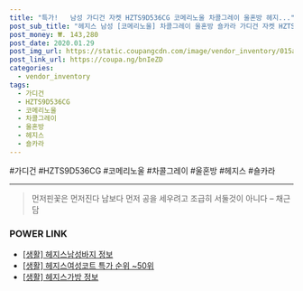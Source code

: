 ```yaml
--- 
title: "특가!   남성 가디건 자켓 HZTS9D536CG 코메리노울 차콜그레이 울혼방 헤지..." 
post_sub_title: "헤지스 남성 [코메리노울] 차콜그레이 울혼방 숄카라 가디건 자켓 HZTS9D536CG" 
post_money: ₩. 143,280 
post_date: 2020.01.29 
post_img_url: https://static.coupangcdn.com/image/vendor_inventory/015a/f6cc174f5a55a641a61623613dc2517e7f1503a15771fb74a32770ae0763.jpg 
post_link_url: https://coupa.ng/bnIeZD 
categories: 
  - vendor_inventory 
tags: 
  - 가디건 
  - HZTS9D536CG 
  - 코메리노울 
  - 차콜그레이 
  - 울혼방 
  - 헤지스 
  - 숄카라 
--- 
```

  #가디건 #HZTS9D536CG #코메리노울 #차콜그레이 #울혼방 #헤지스 #숄카라 
<hr> 

> 먼저핀꽃은 먼저진다  남보다 먼저 공을 세우려고 조급히 서둘것이 아니다 – 채근담 


### POWER LINK

* <a href="https://blog.naver.com/sakai111/221769202192" target="_blank"> [생활] 헤지스남성바지 정보 </a>
* <a href="https://blog.naver.com/sakai111/221786709226" target="_blank"> [생활] 헤지스여성코트 특가 순위 ~50위</a>
* <a href="https://blog.naver.com/sakai111/221759447275" target="_blank"> [생활] 헤지스가방 정보 </a>
